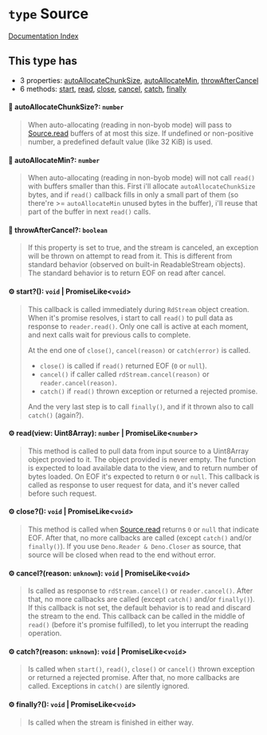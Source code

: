 # `type` Source

[Documentation Index](../README.md)

## This type has

- 3 properties:
[autoAllocateChunkSize](#-autoallocatechunksize-number),
[autoAllocateMin](#-autoallocatemin-number),
[throwAfterCancel](#-throwaftercancel-boolean)
- 6 methods:
[start](#-start-void--promiselikevoid),
[read](#-readview-uint8array-number--promiselikenumber),
[close](#-close-void--promiselikevoid),
[cancel](#-cancelreason-unknown-void--promiselikevoid),
[catch](#-catchreason-unknown-void--promiselikevoid),
[finally](#-finally-void--promiselikevoid)


#### 📄 autoAllocateChunkSize?: `number`

> When auto-allocating (reading in non-byob mode) will pass to [Source.read](../type.Source/README.md#-readview-uint8array-number--promiselikenumber) buffers of at most this size.
> If undefined or non-positive number, a predefined default value (like 32 KiB) is used.



#### 📄 autoAllocateMin?: `number`

> When auto-allocating (reading in non-byob mode) will not call `read()` with buffers smaller than this.
> First i'll allocate `autoAllocateChunkSize` bytes, and if `read()` callback fills in only a small part of them
> (so there're >= `autoAllocateMin` unused bytes in the buffer), i'll reuse that part of the buffer in next `read()` calls.



#### 📄 throwAfterCancel?: `boolean`

> If this property is set to true, and the stream is canceled, an exception will be thrown on attempt to read from it.
> This is different from standard behavior (observed on built-in ReadableStream objects).
> The standard behavior is to return EOF on read after cancel.



#### ⚙ start?(): `void` | PromiseLike\<`void`>

> This callback is called immediately during `RdStream` object creation.
> When it's promise resolves, i start to call `read()` to pull data as response to `reader.read()`.
> Only one call is active at each moment, and next calls wait for previous calls to complete.
> 
> At the end one of `close()`, `cancel(reason)` or `catch(error)` is called.
> - `close()` is called if `read()` returned EOF (`0` or `null`).
> - `cancel()` if caller called `rdStream.cancel(reason)` or `reader.cancel(reason)`.
> - `catch()` if `read()` thrown exception or returned a rejected promise.
> 
> And the very last step is to call `finally()`, and if it thrown also to call `catch()` (again?).



#### ⚙ read(view: Uint8Array): `number` | PromiseLike\<`number`>

> This method is called to pull data from input source to a Uint8Array object provied to it.
> The object provided is never empty.
> The function is expected to load available data to the view, and to return number of bytes loaded.
> On EOF it's expected to return `0` or `null`.
> This callback is called as response to user request for data, and it's never called before such request.



#### ⚙ close?(): `void` | PromiseLike\<`void`>

> This method is called when [Source.read](../type.Source/README.md#-readview-uint8array-number--promiselikenumber) returns `0` or `null` that indicate EOF.
> After that, no more callbacks are called (except `catch()` and/or `finally()`).
> If you use `Deno.Reader & Deno.Closer` as source, that source will be closed when read to the end without error.



#### ⚙ cancel?(reason: `unknown`): `void` | PromiseLike\<`void`>

> Is called as response to `rdStream.cancel()` or `reader.cancel()`.
> After that, no more callbacks are called (except `catch()` and/or `finally()`).
> If this callback is not set, the default behavior is to read and discard the stream to the end.
> This callback can be called in the middle of `read()` (before it's promise fulfilled), to let
> you interrupt the reading operation.



#### ⚙ catch?(reason: `unknown`): `void` | PromiseLike\<`void`>

> Is called when `start()`, `read()`, `close()` or `cancel()` thrown exception or returned a rejected promise.
> After that, no more callbacks are called.
> Exceptions in `catch()` are silently ignored.



#### ⚙ finally?(): `void` | PromiseLike\<`void`>

> Is called when the stream is finished in either way.



